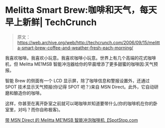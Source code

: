 # Melitta Smart Brew:咖啡和天气，每天早上新鲜| TechCrunch

> 原文：<https://web.archive.org/web/http://techcrunch.com/2006/09/15/melitta-smart-brew-coffee-and-weather-fresh-each-morning/>

我喜欢咖啡。我喜欢小玩意。我喜欢咖啡小玩意。世界上有几个高端的花式咖啡机，但 Melitta ME1MSB 智能冲泡器给你的早晨增添了更多甜蜜的咖啡因:天气预报。

智能 Brew 的侧面有一个 LCD 显示屏，除了咖啡信息和警报设置外，还通过 SPOT 技术显示天气预报(你记得 SPOT 吧？)来自 MSN Direct。此外，它自动研磨和酿造你的咖啡。

这样，你甚至在离开卧室之前就可以喝咖啡并知道要带什么(你的咖啡机在你的卧室里，对吗？而你自称极客)。

[带 MSN Direct 的 Melitta ME1MSB 智能冲泡咖啡机【SpotStop.com ](https://web.archive.org/web/20160113145955/http://www.spotstop.com/default.asp?newsID=162)